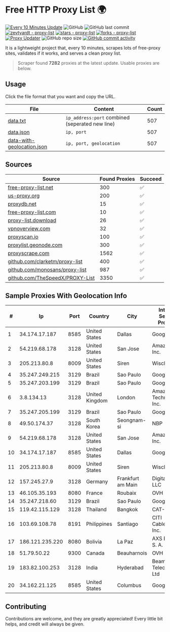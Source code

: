 
# Free HTTP Proxy List 🌍

[![Every 10 Minutes Update](https://github.com/mertguvencli/http-proxy-list/actions/workflows/main.yml/badge.svg?branch=main)](https://github.com/mertguvencli/http-proxy-list/actions/workflows/main.yml)
![GitHub](https://img.shields.io/github/license/mertguvencli/http-proxy-list)
![GitHub last commit](https://img.shields.io/github/last-commit/mertguvencli/http-proxy-list)
[![zevtyardt - proxy-list](https://img.shields.io/static/v1?label=zevtyardt&message=proxy-list&color=blue&logo=github)](https://github.com/zevtyardt/proxy-list "Go to GitHub repo")
[![stars - proxy-list](https://img.shields.io/github/stars/zevtyardt/proxy-list?style=social)](https://github.com/zevtyardt/proxy-list)
[![forks - proxy-list](https://img.shields.io/github/forks/zevtyardt/proxy-list?style=social)](https://github.com/zevtyardt/proxy-list)
[![Proxy Updater](https://github.com/zevtyardt/proxy-list/workflows/Proxy%20Updater/badge.svg)](https://github.com/zevtyardt/proxy-list/actions?query=workflow:"Proxy+Updater")
![GitHub repo size](https://img.shields.io/github/repo-size/zevtyardt/proxy-list)
[![GitHub commit activity](https://img.shields.io/github/commit-activity/m/zevtyardt/proxy-list?logo=commits)](https://github.com/zevtyardt/proxy-list/commits/main)

It is a lightweight project that, every 10 minutes, scrapes lots of free-proxy sites, validates if it works, and serves a clean proxy list.

> Scraper found **7282** proxies at the latest update. Usable proxies are below.

## Usage

Click the file format that you want and copy the URL.

|File|Content|Count|
|----|-------|-----|
|[data.txt](https://raw.githubusercontent.com/mertguvencli/http-proxy-list/main/proxy-list/data.txt)|`ip_address:port` combined (seperated new line)|507|
|[data.json](https://raw.githubusercontent.com/mertguvencli/http-proxy-list/main/proxy-list/data.json)|`ip, port`|507|
|[data-with-geolocation.json](https://raw.githubusercontent.com/mertguvencli/http-proxy-list/main/proxy-list/data-with-geolocation.json)|`ip, port, geolocation`|507|

## Sources

|Source|Found Proxies|Succeed|
|------|-------------|-------|
|[free-proxy-list.net](https://free-proxy-list.net)|300|✅|
|[us-proxy.org](https://www.us-proxy.org)|200|✅|
|[proxydb.net](http://proxydb.net)|15|✅|
|[free-proxy-list.com](https://free-proxy-list.com/?page=&port=&type%5B%5D=http&type%5B%5D=https&up_time=0&search=Search)|10|✅|
|[proxy-list.download](https://www.proxy-list.download/HTTP)|26|✅|
|[vpnoverview.com](https://vpnoverview.com/privacy/anonymous-browsing/free-proxy-servers)|32|✅|
|[proxyscan.io](https://www.proxyscan.io)|100|✅|
|[proxylist.geonode.com](https://proxylist.geonode.com/api/proxy-list?limit=300&page=1&sort_by=lastChecked&sort_type=desc&protocols=http,https)|300|✅|
|[proxyscrape.com](https://api.proxyscrape.com/v2/?request=displayproxies&protocol=http&timeout=10000&country=all&ssl=all&anonymity=all)|1562|✅|
|[github.com/clarketm/proxy-list](https://raw.githubusercontent.com/clarketm/proxy-list/master/proxy-list-raw.txt)|400|✅|
|[github.com/monosans/proxy-list](https://raw.githubusercontent.com/monosans/proxy-list/main/proxies/http.txt)|987|✅|
|[github.com/TheSpeedX/PROXY-List](https://raw.githubusercontent.com/TheSpeedX/PROXY-List/master/http.txt)|3350|✅|


## Sample Proxies With Geolocation Info

|#|Ip|Port|Country|City|Internet Service Provider|
|-|--|----|-------|----|-------------------------|
|1|34.174.17.187|8585|United States|Dallas|Google LLC|
|2|54.219.68.178|3128|United States|San Jose|Amazon.com, Inc.|
|3|205.213.80.8|8009|United States|Siren|WiscNet|
|4|35.247.249.215|3129|Brazil|Sao Paulo|Google LLC|
|5|35.247.203.199|3129|Brazil|Sao Paulo|Google LLC|
|6|3.8.134.13|3128|United Kingdom|London|Amazon Technologies Inc.|
|7|35.247.205.199|3129|Brazil|Sao Paulo|Google LLC|
|8|49.50.174.37|3128|South Korea|Seongnam-si|NBP|
|9|54.219.68.178|3128|United States|San Jose|Amazon.com, Inc.|
|10|34.174.17.187|8585|United States|Dallas|Google LLC|
|11|205.213.80.8|8009|United States|Siren|WiscNet|
|12|157.245.27.9|3128|Germany|Frankfurt am Main|DigitalOcean, LLC|
|13|46.105.35.193|8080|France|Roubaix|OVH SAS|
|14|35.247.218.60|3129|Brazil|Sao Paulo|Google LLC|
|15|119.42.115.129|3128|Thailand|Bangkok|CAT-BB|
|16|103.69.108.78|8191|Philippines|Santiago|CITI Cableworld Inc.|
|17|186.121.235.220|8080|Bolivia|La Paz|AXS Bolivia S. A.|
|18|51.79.50.22|9300|Canada|Beauharnois|OVH SAS|
|19|183.82.100.253|3128|India|Hyderabad|Beam Telecom Pvt Ltd|
|20|34.162.21.125|8585|United States|Columbus|Google LLC|



## Contributing

Contributions are welcome, and they are greatly appreciated! Every
little bit helps, and credit will always be given.

